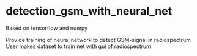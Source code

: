 # detection_gsm_with_neural_net
Based on tensorflow and numpy

Provide training of neural network to detect GSM-signal in radiospectrum
User makes dataset to train net with gui of radiospectrum
